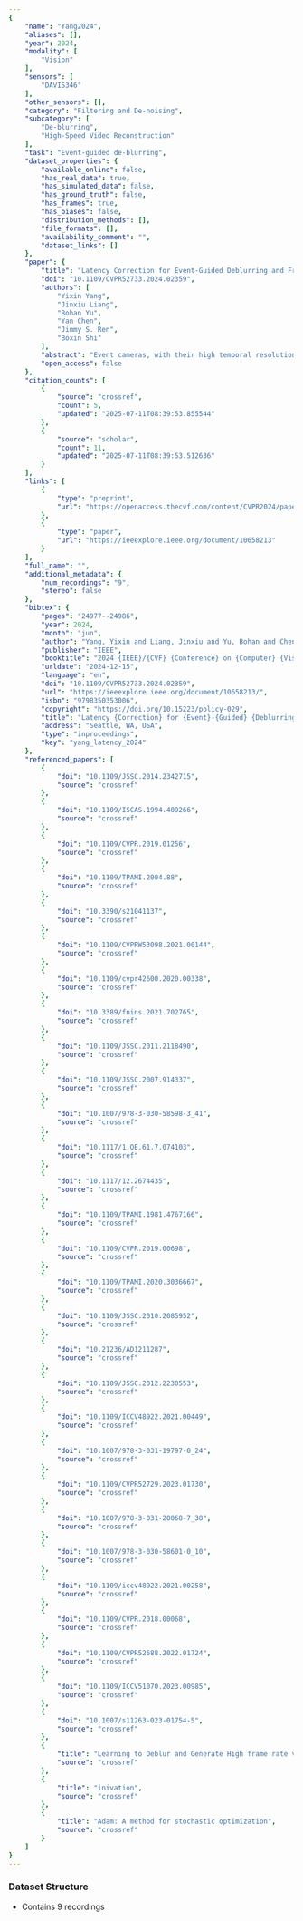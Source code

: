 ```yaml
---
{
    "name": "Yang2024",
    "aliases": [],
    "year": 2024,
    "modality": [
        "Vision"
    ],
    "sensors": [
        "DAVIS346"
    ],
    "other_sensors": [],
    "category": "Filtering and De-noising",
    "subcategory": [
        "De-blurring",
        "High-Speed Video Reconstruction"
    ],
    "task": "Event-guided de-blurring",
    "dataset_properties": {
        "available_online": false,
        "has_real_data": true,
        "has_simulated_data": false,
        "has_ground_truth": false,
        "has_frames": true,
        "has_biases": false,
        "distribution_methods": [],
        "file_formats": [],
        "availability_comment": "",
        "dataset_links": []
    },
    "paper": {
        "title": "Latency Correction for Event-Guided Deblurring and Frame Interpolation",
        "doi": "10.1109/CVPR52733.2024.02359",
        "authors": [
            "Yixin Yang",
            "Jinxiu Liang",
            "Bohan Yu",
            "Yan Chen",
            "Jimmy S. Ren",
            "Boxin Shi"
        ],
        "abstract": "Event cameras, with their high temporal resolution, dynamic range, and low power consumption, are particularly good at time-sensitive applications like deblurring and frame interpolation. However, their performance is hindered by latency variability, especially under low-light conditions and with fast-moving objects. This paper addresses the challenge of latency in event cameras \u2014 the temporal discrepancy between the actual occurrence of changes in the corresponding timestamp assigned by the sensor. Focusing on event-guided deblurring and frame interpolation tasks, we propose a latency correction method based on a parameterized latency model. To enable data-driven learning, we develop an event-based temporal fidelity to describe the sharpness of latent images reconstructed from events and the corresponding blurry images, and reformulate the event-based double integral model differentiable to latency. The proposed method is validated using synthetic and realworld datasets, demonstrating the benefits of latency correction for deblurring and interpolation across different lighting conditions.",
        "open_access": false
    },
    "citation_counts": [
        {
            "source": "crossref",
            "count": 5,
            "updated": "2025-07-11T08:39:53.855544"
        },
        {
            "source": "scholar",
            "count": 11,
            "updated": "2025-07-11T08:39:53.512636"
        }
    ],
    "links": [
        {
            "type": "preprint",
            "url": "https://openaccess.thecvf.com/content/CVPR2024/papers/Yang_Latency_Correction_for_Event-guided_Deblurring_and_Frame_Interpolation_CVPR_2024_paper.pdf"
        },
        {
            "type": "paper",
            "url": "https://ieeexplore.ieee.org/document/10658213"
        }
    ],
    "full_name": "",
    "additional_metadata": {
        "num_recordings": "9",
        "stereo": false
    },
    "bibtex": {
        "pages": "24977--24986",
        "year": 2024,
        "month": "jun",
        "author": "Yang, Yixin and Liang, Jinxiu and Yu, Bohan and Chen, Yan and Ren, Jimmy S. and Shi, Boxin",
        "publisher": "IEEE",
        "booktitle": "2024 {IEEE}/{CVF} {Conference} on {Computer} {Vision} and {Pattern} {Recognition} ({CVPR})",
        "urldate": "2024-12-15",
        "language": "en",
        "doi": "10.1109/CVPR52733.2024.02359",
        "url": "https://ieeexplore.ieee.org/document/10658213/",
        "isbn": "9798350353006",
        "copyright": "https://doi.org/10.15223/policy-029",
        "title": "Latency {Correction} for {Event}-{Guided} {Deblurring} and {Frame} {Interpolation}",
        "address": "Seattle, WA, USA",
        "type": "inproceedings",
        "key": "yang_latency_2024"
    },
    "referenced_papers": [
        {
            "doi": "10.1109/JSSC.2014.2342715",
            "source": "crossref"
        },
        {
            "doi": "10.1109/ISCAS.1994.409266",
            "source": "crossref"
        },
        {
            "doi": "10.1109/CVPR.2019.01256",
            "source": "crossref"
        },
        {
            "doi": "10.1109/TPAMI.2004.88",
            "source": "crossref"
        },
        {
            "doi": "10.3390/s21041137",
            "source": "crossref"
        },
        {
            "doi": "10.1109/CVPRW53098.2021.00144",
            "source": "crossref"
        },
        {
            "doi": "10.1109/cvpr42600.2020.00338",
            "source": "crossref"
        },
        {
            "doi": "10.3389/fnins.2021.702765",
            "source": "crossref"
        },
        {
            "doi": "10.1109/JSSC.2011.2118490",
            "source": "crossref"
        },
        {
            "doi": "10.1109/JSSC.2007.914337",
            "source": "crossref"
        },
        {
            "doi": "10.1007/978-3-030-58598-3_41",
            "source": "crossref"
        },
        {
            "doi": "10.1117/1.OE.61.7.074103",
            "source": "crossref"
        },
        {
            "doi": "10.1117/12.2674435",
            "source": "crossref"
        },
        {
            "doi": "10.1109/TPAMI.1981.4767166",
            "source": "crossref"
        },
        {
            "doi": "10.1109/CVPR.2019.00698",
            "source": "crossref"
        },
        {
            "doi": "10.1109/TPAMI.2020.3036667",
            "source": "crossref"
        },
        {
            "doi": "10.1109/JSSC.2010.2085952",
            "source": "crossref"
        },
        {
            "doi": "10.21236/AD1211287",
            "source": "crossref"
        },
        {
            "doi": "10.1109/JSSC.2012.2230553",
            "source": "crossref"
        },
        {
            "doi": "10.1109/ICCV48922.2021.00449",
            "source": "crossref"
        },
        {
            "doi": "10.1007/978-3-031-19797-0_24",
            "source": "crossref"
        },
        {
            "doi": "10.1109/CVPR52729.2023.01730",
            "source": "crossref"
        },
        {
            "doi": "10.1007/978-3-031-20068-7_38",
            "source": "crossref"
        },
        {
            "doi": "10.1007/978-3-030-58601-0_10",
            "source": "crossref"
        },
        {
            "doi": "10.1109/iccv48922.2021.00258",
            "source": "crossref"
        },
        {
            "doi": "10.1109/CVPR.2018.00068",
            "source": "crossref"
        },
        {
            "doi": "10.1109/CVPR52688.2022.01724",
            "source": "crossref"
        },
        {
            "doi": "10.1109/ICCV51070.2023.00985",
            "source": "crossref"
        },
        {
            "doi": "10.1007/s11263-023-01754-5",
            "source": "crossref"
        },
        {
            "title": "Learning to Deblur and Generate High frame rate video with an event camera",
            "source": "crossref"
        },
        {
            "title": "inivation",
            "source": "crossref"
        },
        {
            "title": "Adam: A method for stochastic optimization",
            "source": "crossref"
        }
    ]
}
---
```



### Dataset Structure 
- Contains 9 recordings